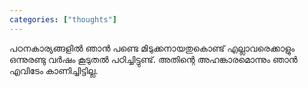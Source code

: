 ```yaml
---
categories: ["thoughts"]
---
```

പഠനകാര്യങ്ങളിൽ ഞാൻ പണ്ടെ മിടുക്കനായതുകൊണ്ട് എല്ലാവരെക്കാളും ഒന്നുരണ്ടു വർഷം കൂടുതൽ പഠിച്ചിട്ടുണ്ട്. 
അതിന്റെ അഹങ്കാരമൊന്നും ഞാൻ എവിടേം കാണിച്ചിട്ടില്ല. 